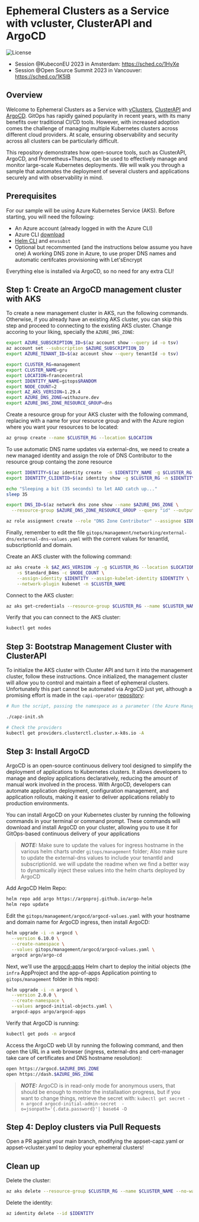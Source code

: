 # Ephemeral Clusters as a Service with vcluster, ClusterAPI and ArgoCD

![License](https://img.shields.io/badge/license-MIT-green.svg)

- Session @KubeconEU 2023 in Amsterdam: [<https://sched.co/1HyXe>](https://sched.co/1HyXe)
- Session @Open Source Summit 2023 in Vancouver: [<https://sched.co/1K5IB>](https://sched.co/1K5IB)

## Overview

Welcome to Ephemeral Clusters as a Service with [vClusters](https://www.vcluster.com), [ClusterAPI](https://cluster-api.sigs.k8s.io) and [ArgoCD](https://argo-cd.readthedocs.io/en/stable/). GitOps has rapidly gained popularity in recent years, with its many benefits over traditional CI/CD tools. However, with increased adoption comes the challenge of managing multiple Kubernetes clusters across different cloud providers. At scale, ensuring observability and security across all clusters can be particularly difficult.

This repository demonstrates how open-source tools, such as ClusterAPI, ArgoCD, and Prometheus+Thanos, can be used to effectively manage and monitor large-scale Kubernetes deployments. We will walk you through a sample that automates the deployment of several clusters and applications securely and with observability in mind.

## Prerequisites

For our sample will be using Azure Kubernetes Service (AKS). Before starting, you will need the following:

- An Azure account (already logged in with the Azure CLI)
- Azure CLI [download](https://docs.microsoft.com/en-us/cli/azure/install-azure-cli?view=azure-cli-latest)
- [Helm CLI](https://helm.sh) and `envsubst`
- Optional but recommented (and the instructions below assume you have one) A working DNS zone in Azure, to use proper DNS names and automatic certifcates provisioning with Let'sEncrypt

Everything else is installed via ArgoCD, so no need for any extra CLI!

## Step 1: Create an ArgoCD management cluster with AKS

To create a new management cluster in AKS, run the following commands. Otherwise, if you already have an existing AKS cluster, you can skip this step and proceed to connecting to the existing AKS cluster. Change accoring to your liking, specially the `AZURE_DNS_ZONE`:

```bash
export AZURE_SUBSCRIPTION_ID=$(az account show --query id -o tsv)
az account set --subscription $AZURE_SUBSCRIPTION_ID
export AZURE_TENANT_ID=$(az account show --query tenantId -o tsv)

export CLUSTER_RG=management
export CLUSTER_NAME=gru
export LOCATION=francecentral
export IDENTITY_NAME=gitops$RANDOM
export NODE_COUNT=2
export AZ_AKS_VERSION=1.29.4
export AZURE_DNS_ZONE=withazure.dev
export AZURE_DNS_ZONE_RESOURCE_GROUP=dns
```

Create a resource group for your AKS cluster with the following command, replacing <resource-group> with a name for your resource group and <location> with the Azure region where you want your resources to be located:

```bash
az group create --name $CLUSTER_RG --location $LOCATION
```

To use automatic DNS name updates via external-dns, we need to create a new managed identity and assign the role of DNS Contributor to the resource group containg the zone resource  

```bash
export IDENTITY=$(az identity create  -n $IDENTITY_NAME -g $CLUSTER_RG --query id -o tsv)
export IDENTITY_CLIENTID=$(az identity show -g $CLUSTER_RG -n $IDENTITY_NAME -o tsv --query clientId)

echo "Sleeping a bit (35 seconds) to let AAD catch up..."
sleep 35

export DNS_ID=$(az network dns zone show --name $AZURE_DNS_ZONE \
  --resource-group $AZURE_DNS_ZONE_RESOURCE_GROUP --query "id" --output tsv)

az role assignment create --role "DNS Zone Contributor" --assignee $IDENTITY_CLIENTID --scope $DNS_ID
```

Finally, remember to edit the file `gitops/management/networking/external-dns/external-dns-values.yaml` with the corrent values for tenantId, subscriptionId and domain.

Create an AKS cluster with the following command:

```bash
az aks create -k $AZ_AKS_VERSION -y -g $CLUSTER_RG --location $LOCATION\
    -s Standard_B4ms -c $NODE_COUNT \
    --assign-identity $IDENTITY --assign-kubelet-identity $IDENTITY \
    --network-plugin kubenet -n $CLUSTER_NAME
```

Connect to the AKS cluster:

```bash
az aks get-credentials --resource-group $CLUSTER_RG --name $CLUSTER_NAME --overwrite-existing
```

Verify that you can connect to the AKS cluster:

```bash
kubectl get nodes
```
## Step 3:  Bootstrap Management Cluster with ClusterAPI

To initialize the AKS cluster with Cluster API and turn it into the management cluster, follow these instructions. Once initialized, the management cluster will allow you to control and maintain a fleet of ephemeral clusters. Unfortunately this part cannot be automated via ArgoCD just yet, although a promising effort is made in the `capi-operator` [repository](https://github.com/kubernetes-sigs/cluster-api-operator/tree/main):

```bash
# Run the script, passing the namespace as a parameter (the Azure Managed Identity for the workload clusters)

./capz-init.sh 

# Check the providers
kubectl get providers.clusterctl.cluster.x-k8s.io -A
```

## Step 3:  Install ArgoCD

ArgoCD is an open-source continuous delivery tool designed to simplify the deployment of applications to Kubernetes clusters. It allows developers to manage and deploy applications declaratively, reducing the amount of manual work involved in the process. With ArgoCD, developers can automate application deployment, configuration management, and application rollouts, making it easier to deliver applications reliably to production environments.

You can install ArgoCD on your Kubernetes cluster by running the following commands in your terminal or command prompt. These commands will download and install ArgoCD on your cluster, allowing you to use it for GitOps-based continuous delivery of your applications

> **_NOTE:_** Make sure to update the values for ingress hostname in the various helm charts under `gitops/management` folder; Also make sure to update the external-dns values to include your tenantId and subscriptionId. we will update the readme when we find a better way to dynamically inject these values into the helm charts deployed by ArgoCD

Add ArgoCD Helm Repo:

```bash
helm repo add argo https://argoproj.github.io/argo-helm
helm repo update
```

Edit the `gitops/management/argocd/argocd-values.yaml` with your hostname and domain name for ArgoCD ingress, then install ArgoCD:

```bash
helm upgrade -i -n argocd \
  --version 6.10.0 \
  --create-namespace \
  --values gitops/management/argocd/argocd-values.yaml \
  argocd argo/argo-cd
```

Next, we'll use the [argocd-apps](https://artifacthub.io/packages/helm/argo/argocd-apps) Helm chart to deploy the initial objects (the `infra` AppProject and the app-of-apps Application pointing to `gitops/management` folder in this repo):

```bash
helm upgrade -i -n argocd \
  --version 2.0.0 \
  --create-namespace \
  --values argocd-initial-objects.yaml \
  argocd-apps argo/argocd-apps
```

Verify that ArgoCD is running:

```bash
kubectl get pods -n argocd
```

Access the ArgoCD web UI by running the following command, and then open the URL in a web browser (ingress, external-dns and cert-manager take care of certificates and DNS hostname resolution):

```bash
open https://argocd.$AZURE_DNS_ZONE
open https://dash.$AZURE_DNS_ZONE

```

> **_NOTE:_** ArgoCD is in read-only mode for anonymous users, that should be enough to monitor the installaation progress, but if you want to change things, retrieve the secret with: 
> `kubectl get secret -n argocd argocd-initial-admin-secret  -o=jsonpath='{.data.password}'| base64 -D`

## Step 4:  Deploy clusters via Pull Requests

Open a PR against your main branch, modifying the appset-capz.yaml or appset-vcluster.yaml to deploy your ephemeral clusters!


## Clean up

Delete the cluster:

```bash
az aks delete --resource-group $CLUSTER_RG --name $CLUSTER_NAME --no-wait -y
```

Delete the identity:

```bash
az identity delete --id $IDENTITY
```
